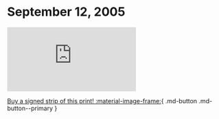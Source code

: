 # September 12, 2005

![](https://www.achewood.com/comic.php?date=09122005)

[Buy a signed strip of this print! :material-image-frame:](https://achewood-holiday-pop-up.myshopify.com/products/strip#09122005){ .md-button .md-button--primary }
